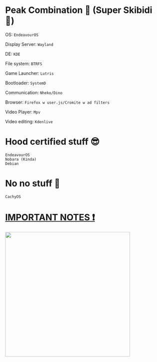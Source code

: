 # Peak Combination 👑 (Super Skibidi 🚽)

OS: `EndeavourOS`

Display Server: `Wayland`

DE: `KDE`

File system: `BTRFS`

Game Launcher: `Lutris`

Bootloader: `SystemD`

Communication: `Nheko/Dino`

Browser: `Firefox w user.js/Cromite w ad filters`

Video Player: `Mpv`

Video editing: `Kdenlive`

# Hood certified stuff 😎
```
EndeavourOS
Nobara (Kinda)
Debian
```

# No no stuff 💩
```
CachyOS
```

# [IMPORTANT NOTES ❗](https://github.com/Twig6943/dotfiles/tree/main/Notes)

<img src="https://assets.mycast.io/actor_images/actor-man-batman-arkham-977281_small.jpg" width="400"/>

